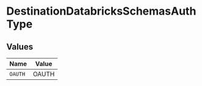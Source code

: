 # DestinationDatabricksSchemasAuthType


## Values

| Name    | Value   |
| ------- | ------- |
| `OAUTH` | OAUTH   |
